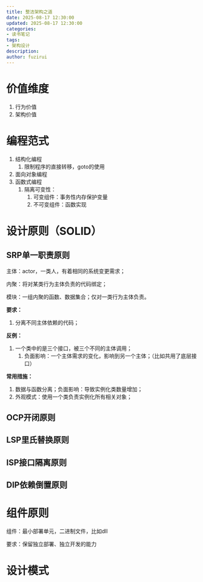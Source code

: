 ```yaml
---
title: 整洁架构之道
date: 2025-08-17 12:30:00
updated: 2025-08-17 12:30:00
categories:
- 读书笔记
tags:
- 架构设计
description: 
author: fuzirui
---
```

# 价值维度

1. 行为价值
2. 架构价值

# 编程范式

1. 结构化编程
   1. 限制程序的直接转移，goto的使用
2. 面向对象编程
3. 函数式编程
   1. 隔离可变性：
      1. 可变组件：事务性内存保护变量
      2. 不可变组件：函数实现

# 设计原则（SOLID）

## SRP单一职责原则

主体：actor，一类人，有着相同的系统变更需求；

内聚：将对某类行为主体负责的代码绑定；

模块：一组内聚的函数、数据集合；仅对一类行为主体负责。

**要求：**

1. 分离不同主体依赖的代码；

**反例：**

1. 一个类中的是三个接口，被三个不同的主体调用；
   1. 负面影响：一个主体需求的变化，影响到另一个主体；（比如共用了底层接口）

**常用措施：**

1. 数据与函数分离；负面影响：导致实例化类数量增加；
2. 外观模式：使用一个类负责实例化所有相关对象；

## OCP开闭原则

## LSP里氏替换原则

## ISP接口隔离原则

## DIP依赖倒置原则

# 组件原则

组件：最小部署单元，二进制文件，比如dll

要求：保留独立部署、独立开发的能力


# 设计模式
